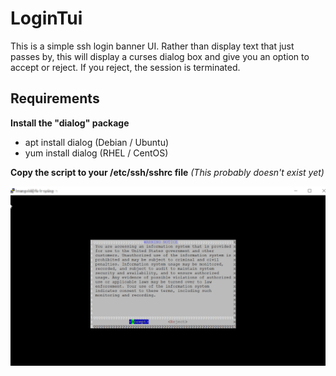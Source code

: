 # LoginTui

This is a simple ssh login banner UI. Rather than display text that just passes by, this will display a curses dialog box and give you an option to accept or reject. If you reject, the session is terminated.

## Requirements
**Install the "dialog" package**
 * apt install dialog (Debian / Ubuntu)
 * yum install dialog (RHEL / CentOS)

**Copy the script to your /etc/ssh/sshrc file** *(This probably doesn't exist yet)*

![alt text](https://github.com/LeeMangold/LoginTui/blob/main/Screenshot.png?raw=true)

